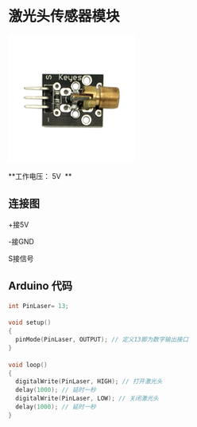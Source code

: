 # 激光头传感器模块

![](/assets/jiguangtou.png)

**工作电压： 5V  **

## 连接图

+接5V

-接GND

S接信号

## Arduino 代码

```cpp
int PinLaser= 13;

void setup()
{
  pinMode(PinLaser, OUTPUT); // 定义13脚为数字输出接口 
}

void loop()
{
  digitalWrite(PinLaser, HIGH); // 打开激光头
  delay(1000); // 延时一秒
  digitalWrite(PinLaser, LOW); // 关闭激光头
  delay(1000); // 延时一秒
}
```



